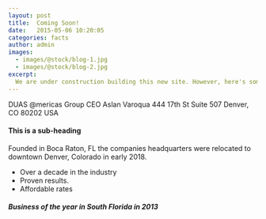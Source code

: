 ```yaml
---
layout: post
title:  Coming Soon!
date:   2015-05-06 10:20:05
categories: facts
author: admin
images:
  - images/@stock/blog-1.jpg
  - images/@stock/blog-2.jpg
excerpt:
  We are under construction building this new site. However, here's some info about DUAS @mericas Group Inc. 
---
```


DUAS @mericas Group 
CEO Aslan Varoqua
444 17th St Suite 507 
Denver, CO 80202 USA

#### This is a sub-heading

Founded in Boca Raton, FL the companies headquarters were relocated to downtown Denver, Colorado in early 2018. 

* Over a decade in the industry
* Proven results. 
* Affordable rates

##### Business of the year in South Florida in 2013


